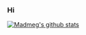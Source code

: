 ### Hi
[![Madmeg's github stats](https://github-readme-stats.vercel.app/api?username=Madmegsox1)](https://github.com/Madmegsox1)
